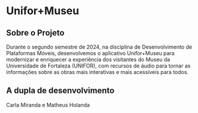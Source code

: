 # **Unifor+Museu**
## **Sobre o Projeto**

Durante o segundo semestre de 2024, na disciplina de Desenvolvimento de Plataformas Móveis, desenvolvemos o aplicativo Unifor+Museu para modernizar e enriquecer a experiência dos visitantes do Museu da Universidade de Fortaleza (UNIFOR), com recursos de áudio para tornar as informações sobre as obras mais interativas e mais acessíveis para todos. 

## **A dupla de desenvolvimento**
Carla Miranda e Matheus Holanda
